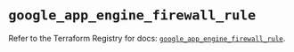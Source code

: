 # `google_app_engine_firewall_rule`

Refer to the Terraform Registry for docs: [`google_app_engine_firewall_rule`](https://registry.terraform.io/providers/hashicorp/google/6.3.0/docs/resources/app_engine_firewall_rule).
